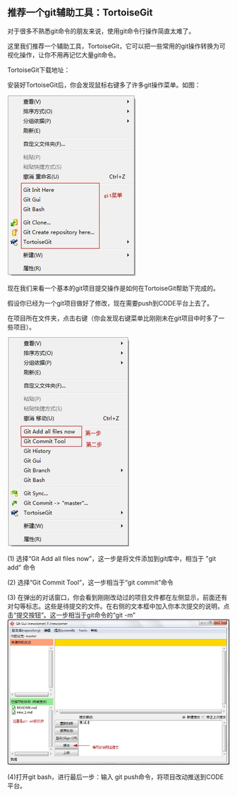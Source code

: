 ## 推荐一个git辅助工具：TortoiseGit 

对于很多不熟悉git命令的朋友来说，使用git命令行操作简直太难了。

这里我们推荐一个辅助工具，TortoiseGit，它可以把一些常用的git操作转换为可视化操作，让你不用再记忆大量git命令。

TortoiseGit下载地址：

安装好TortoiseGit后，你会发现鼠标右键多了许多git操作菜单。如图：

![](/images/TortoiseGit.jpg)

现在我们来看一个基本的git项目提交操作是如何在TortoiseGit帮助下完成的。

假设你已经为一个git项目做好了修改，现在需要push到CODE平台上去了。

在项目所在文件夹，点击右键（你会发现右键菜单比刚刚未在git项目中时多了一些项目）。

![](/images/TortoiseGit_2.jpg)

(1) 选择“Git Add all files now”，这一步是将文件添加到git库中，相当于 "git add" 命令

(2) 选择“Git Commit Tool”，这一步相当于“git commit”命令

(3) 在弹出的对话窗口，你会看到刚刚改动过的项目文件都在左侧显示，前面还有对勾等标志。这些是待提交的文件。在右侧的文本框中加入你本次提交的说明，点击“提交按钮”。这一步相当于git命令的“git -m”
![](/images/TortoiseGit_3.jpg) 

(4)打开git bash，进行最后一步：输入 git push命令，将项目改动推送到CODE平台。